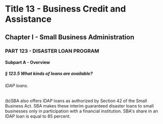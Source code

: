 
# Title 13 - Business Credit and Assistance
## Chapter I - Small Business Administration
### PART 123 - DISASTER LOAN PROGRAM
#### Subpart A - Overview
##### § 123.5 What kinds of loans are available?
###### IDAP loans.

(b)SBA also offers IDAP loans as authorized by Section 42 of the Small Business Act. SBA makes these interim guaranteed disaster loans to small businesses only in participation with a financial institution. SBA's share in an IDAP loan is equal to 85 percent.
